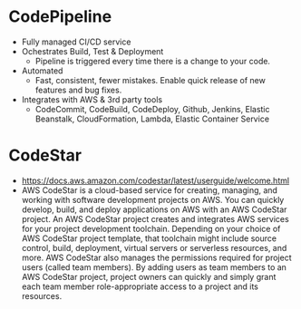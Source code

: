 # CodePipeline
- Fully managed CI/CD service
- Ochestrates Build, Test & Deployment
    - Pipeline is triggered every time there is a change to your code.
- Automated
    - Fast, consistent, fewer mistakes. Enable quick release of new features and bug fixes.
- Integrates with AWS & 3rd party tools
    - CodeCommit, CodeBuild, CodeDeploy, Github, Jenkins, Elastic Beanstalk, CloudFormation, Lambda, Elastic Container Service

# CodeStar
- <https://docs.aws.amazon.com/codestar/latest/userguide/welcome.html>
- AWS CodeStar is a cloud-based service for creating, managing, and working with software development projects on AWS. You can quickly develop, build, and deploy applications on AWS with an AWS CodeStar project. An AWS CodeStar project creates and integrates AWS services for your project development toolchain. Depending on your choice of AWS CodeStar project template, that toolchain might include source control, build, deployment, virtual servers or serverless resources, and more. AWS CodeStar also manages the permissions required for project users (called team members). By adding users as team members to an AWS CodeStar project, project owners can quickly and simply grant each team member role-appropriate access to a project and its resources.

